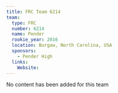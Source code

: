 ```yaml
---
title: FRC Team 6214
team:
  type: FRC
  number: 6214
  name: Pender
  rookie_year: 2016
  location: Burgaw, North Carolina, USA
  sponsors:
    - Pender High
  links:
    Website: 
---
```

No content has been added for this team